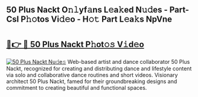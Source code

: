 ## 50 Plus Nackt O𝚗𝚕yf𝚊ns L𝚎a𝚔ed N𝚞𝚍es - Part-CsI P𝚑𝚘tos Vi𝚍𝚎o - H𝚘𝚝 Part L𝚎a𝚔s NpVne

# <h2><a href="http://kfenqk.oniu.top/?m=50+Plus+Nackt">🔗👉 🔴 50 Plus Nackt P𝚑ot𝚘𝚜 V𝚒d𝚎o</a></h2>

[![50 Plus Nackt Nu𝚍e𝚜](https://i.imgur.com/0qMVB7G.gif)](http://kfenqk.oniu.top/?m=50+Plus+Nackt)
Web-based artist and dance collaborator 50 Plus Nackt, recognized for creating and distributing dance and lifestyle content via solo and collaborative dance routines and short videos. Visionary architect 50 Plus Nackt, famed for their groundbreaking designs and commitment to creating beautiful and functional spaces.  
